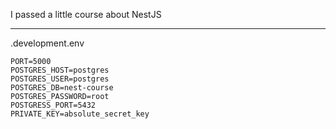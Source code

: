 I passed a little course about NestJS

---

.development.env

```
PORT=5000
POSTGRES_HOST=postgres
POSTGRES_USER=postgres
POSTGRES_DB=nest-course
POSTGRES_PASSWORD=root
POSTGRESS_PORT=5432
PRIVATE_KEY=absolute_secret_key
```
